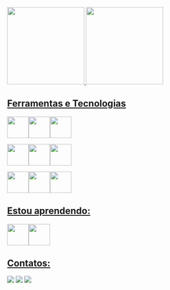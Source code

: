 <div>
<a href="https://github.com/kritgarb">
<img loading="lazy" height="180em" src="https://github-readme-stats.vercel.app/api/top-langs/?username=kritgarb&layout=compact&langs_count=7&theme=dracula"/>
<img loading="lazy" height="180em" src="https://github-readme-stats.vercel.app/api?username=kritgarb&show_icons=true&theme=dracula&include_all_commits=true&count_private=true"/>
</div>

## Ferramentas e Tecnologias
<img src="https://cdn.jsdelivr.net/gh/devicons/devicon/icons/javascript/javascript-plain.svg" width="50"><img src="https://cdn.jsdelivr.net/gh/devicons/devicon/icons/python/python-original.svg" width="50"/><img src="https://cdn.jsdelivr.net/gh/devicons/devicon/icons/kotlin/kotlin-original.svg" width="50"/>

<img src="https://cdn.jsdelivr.net/gh/devicons/devicon/icons/react/react-original.svg" width="50"/><img src="https://cdn.jsdelivr.net/gh/devicons/devicon/icons/nodejs/nodejs-original.svg" width="50"/><img src="https://cdn.jsdelivr.net/gh/devicons/devicon/icons/mysql/mysql-original.svg" width="50"/>

<img src="https://cdn.jsdelivr.net/gh/devicons/devicon/icons/git/git-original.svg" width="50"/><img src="https://cdn.jsdelivr.net/gh/devicons/devicon/icons/figma/figma-original.svg" width="50"/><img src="https://cdn.jsdelivr.net/gh/devicons/devicon/icons/github/github-original.svg" width="50"/>

            
## Estou aprendendo:
   <img src="https://cdn.jsdelivr.net/gh/devicons/devicon/icons/linux/linux-original.svg" width="50"><img src="https://cdn.jsdelivr.net/gh/devicons/devicon/icons/java/java-original.svg" width="50"/>
   



## Contatos:

<div>
<a href="https://instagram.com/safebit.tech" target="_blank"><img loading="lazy" src="https://img.shields.io/badge/-Instagram-%23E4405F?style=for-the-badge&logo=instagram&logoColor=white" target="_blank"></a>
<a href = "mailto:garbkrit@gmail.com"><img loading="lazy" src="https://img.shields.io/badge/Gmail-D14836?style=for-the-badge&logo=gmail&logoColor=white" target="_blank"></a>
<a href="https://www.linkedin.com/in/garbkrit" target="_blank"><img loading="lazy" src="https://img.shields.io/badge/-LinkedIn-%230077B5?style=for-the-badge&logo=linkedin&logoColor=white" target="_blank"></a>   
</div>
